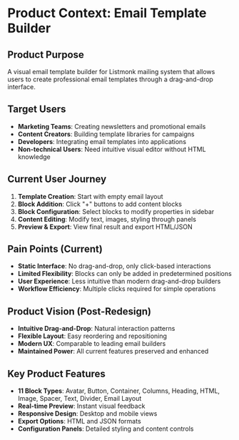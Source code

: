 # Product Context: Email Template Builder

## Product Purpose
A visual email template builder for Listmonk mailing system that allows users to create professional email templates through a drag-and-drop interface.

## Target Users
- **Marketing Teams**: Creating newsletters and promotional emails
- **Content Creators**: Building template libraries for campaigns
- **Developers**: Integrating email templates into applications
- **Non-technical Users**: Need intuitive visual editor without HTML knowledge

## Current User Journey
1. **Template Creation**: Start with empty email layout
2. **Block Addition**: Click "+" buttons to add content blocks
3. **Block Configuration**: Select blocks to modify properties in sidebar
4. **Content Editing**: Modify text, images, styling through panels
5. **Preview & Export**: View final result and export HTML/JSON

## Pain Points (Current)
- **Static Interface**: No drag-and-drop, only click-based interactions
- **Limited Flexibility**: Blocks can only be added in predetermined positions
- **User Experience**: Less intuitive than modern drag-and-drop builders
- **Workflow Efficiency**: Multiple clicks required for simple operations

## Product Vision (Post-Redesign)
- **Intuitive Drag-and-Drop**: Natural interaction patterns
- **Flexible Layout**: Easy reordering and repositioning
- **Modern UX**: Comparable to leading email builders
- **Maintained Power**: All current features preserved and enhanced

## Key Product Features
- **11 Block Types**: Avatar, Button, Container, Columns, Heading, HTML, Image, Spacer, Text, Divider, Email Layout
- **Real-time Preview**: Instant visual feedback
- **Responsive Design**: Desktop and mobile views
- **Export Options**: HTML and JSON formats
- **Configuration Panels**: Detailed styling and content controls
